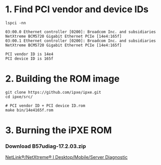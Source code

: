 # 1. Find PCI vendor and device IDs
```
lspci -nn

03:00.0 Ethernet controller [0200]: Broadcom Inc. and subsidiaries NetXtreme BCM5720 Gigabit Ethernet PCIe [14e4:165f]
03:00.1 Ethernet controller [0200]: Broadcom Inc. and subsidiaries NetXtreme BCM5720 Gigabit Ethernet PCIe [14e4:165f]

PCI vendor ID is 14e4
PCI device ID is 165f
```

# 2. Building the ROM image
```
git clone https://github.com/ipxe/ipxe.git
cd ipxe/src/

# PCI vendor ID + PCI device ID.rom
make bin/14e4165f.rom
```

# 3. Burning the iPXE ROM
### Download  B57udiag-17.2.03.zip
[NetLink®/NetXtreme® I Desktop/Mobile/Server Diagnostic](https://www.broadcom.com/support/download-search?dk=&pa=&pf=Legacy+Ethernet+Controllers&pg=Legacy+Products&pn=BCM57780&po=)
